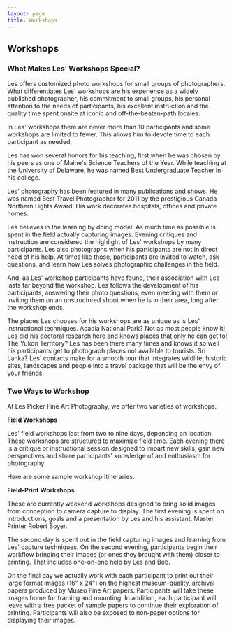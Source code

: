 ```yaml
---
layout: page
title: Workshops
---
```

## Workshops

### What Makes Les' Workshops Special?

Les offers customized photo workshops for small groups of photographers. What differentiates Les' workshops are his experience as a widely published photographer, his commitment to small groups, his personal attention to the needs of participants, his excellent instruction and the quality time spent onsite at iconic and off-the-beaten-path locales. 

In Les' workshops there are never more than 10 participants and some workshops are limited to fewer. This allows him to devote time to each participant as needed. 

Les has won several honors for his teaching, first when he was chosen by his peers as one of Maine's Science Teachers of the Year. While teaching at the University of Delaware, he was named Best Undergraduate Teacher in his college. 

Les' photography has been featured in many publications and shows. He was named Best Travel Photographer for 2011 by the prestigious Canada Northern Lights Award. His work decorates hospitals, offices and private homes. 

Les believes in the learning by doing model. As much time as possible is spent in the field actually capturing images. Evening critiques and instruction are considered the highlight of Les' workshops by many participants. Les also photographs when his participants are not in direct need of his help. At times like those, participants are invited to watch, ask questions, and learn how Les solves photographic challenges in the field.  

And, as Les' workshop participants have found, their association with Les lasts far beyond the workshop. Les follows the development of his participants, answering their photo questions, even meeting with them or inviting them on an unstructured shoot when he is in their area, long after the workshop ends. 

The places Les chooses for his workshops are as unique as is Les' instructional techniques. Acadia National Park? Not as most people know it! Les did his doctoral research here and knows places that only he can get to! The Yukon Territory? Les has been there many times and knows it so well his participants get to photograph places not available to tourists. Sri Lanka? Les' contacts make for a smooth tour that integrates wildlife, historic sites, landscapes and people into a travel package that will be the envy of your friends. 

### Two Ways to Workshop

At Les Picker Fine Art Photography, we offer two varieties of workshops. 

**Field Workshops**

Les' field workshops last from two to nine days, depending on location. These workshops are structured to maximize field time.  Each evening there is a critique or instructional session designed to impart new skills, gain new perspectives and share participants' knowledge of and enthusiasm for photography. 

Here are some sample workshop itineraries.

**Field-Print Workshops**

These are currently weekend workshops designed to bring solid images from conception to camera capture to display. The first evening is spent on introductions, goals and a presentation by Les and his assistant, Master Printer Robert Boyer. 

The second day is spent out in the field capturing images and learning from Les' capture techniques. On the second evening, participants begin their workflow bringing their images (or ones they brought with them) closer to printing. That includes one-on-one help by Les and Bob. 

On the final day we actually work with each participant to print out their large format images (16" x 24") on the highest museum-quality, archival papers produced by Museo Fine Art papers. Participants will take these images home for framing and mounting. In addition, each participant will leave with a free packet of sample papers to continue their exploration of printing. Participants will also be exposed to non-paper options for displaying their images. 

